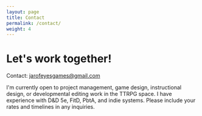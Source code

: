 ```yaml
---
layout: page
title: Contact
permalink: /contact/
weight: 4
---
```


# **Let's work together!**

Contact: [jarofeyesgames@gmail.com](mailto:jarofeyesgames@gmail.com)

I'm currently open to project management, game design, instructional design, or developmental editing work in the TTRPG space. I have experience with D&D 5e, FitD, PbtA, and indie systems. Please include your rates and timelines in any inquiries.


<!-- <div class="row">
{% include about/skills.html title="TTRPG Skills" source=site.data.ttrpgs-skills %}
{% include about/skills.html title="Programming Skills" source=site.data.development-skills %}

</div>

<div class="row">
{% include about/timeline.html %}
</div> -->